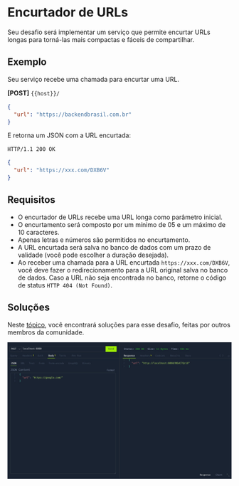 # Encurtador de URLs

Seu desafio será implementar um serviço que permite encurtar URLs longas para torná-las mais compactas e fáceis de
compartilhar.

## Exemplo

Seu serviço recebe uma chamada para encurtar uma URL.

**[POST]** `{{host}}/`

```json
{
  "url": "https://backendbrasil.com.br"
}
```

E retorna um JSON com a URL encurtada:

```
HTTP/1.1 200 OK
```

```json
{
  "url": "https://xxx.com/DXB6V"
}
```

## Requisitos

- O encurtador de URLs recebe uma URL longa como parâmetro inicial.
- O encurtamento será composto por um mínimo de 05 e um máximo de 10 caracteres.
- Apenas letras e números são permitidos no encurtamento.
- A URL encurtada será salva no banco de dados com um prazo de validade (você pode escolher a duração desejada).
- Ao receber uma chamada para a URL encurtada `https://xxx.com/DXB6V`, você deve fazer o redirecionamento para a
  URL original salva no banco de dados. Caso a URL não seja encontrada no banco, retorne o código de
  status `HTTP 404 (Not Found)`.

## Soluções

Neste [tópico](SOLUTIONS.md), você encontrará soluções para esse desafio, feitas por outros membros da comunidade.

![Print Requisição](pics/encurtador-url.jpeg)

